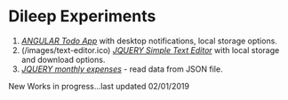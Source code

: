 # Dileep Experiments

1.  [*ANGULAR Todo App*](https://dileep-experiments.github.io/TODO.html) with desktop notifications, local storage options.
2.  (/images/text-editor.ico) [*JQUERY Simple Text Editor*](https://dileep-experiments.github.io/SimpleTextEditor.html) with local storage and download options.
3.  [*JQUERY monthly expenses*](https://dileep-experiments.github.io/MyExpenses.html) - read data from JSON file.

New Works in progress...last updated 02/01/2019
